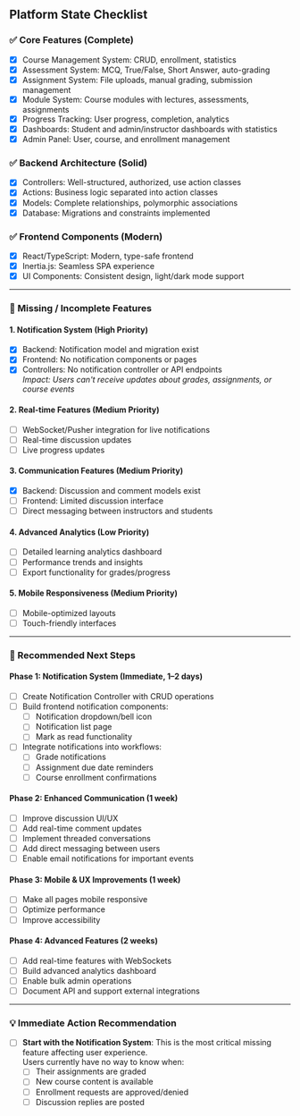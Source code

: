 ## Platform State Checklist

### ✅ Core Features (Complete)
- [x] Course Management System: CRUD, enrollment, statistics
- [x] Assessment System: MCQ, True/False, Short Answer, auto-grading
- [x] Assignment System: File uploads, manual grading, submission management
- [x] Module System: Course modules with lectures, assessments, assignments
- [x] Progress Tracking: User progress, completion, analytics
- [x] Dashboards: Student and admin/instructor dashboards with statistics
- [x] Admin Panel: User, course, and enrollment management

### ✅ Backend Architecture (Solid)
- [x] Controllers: Well-structured, authorized, use action classes
- [x] Actions: Business logic separated into action classes
- [x] Models: Complete relationships, polymorphic associations
- [x] Database: Migrations and constraints implemented

### ✅ Frontend Components (Modern)
- [x] React/TypeScript: Modern, type-safe frontend
- [x] Inertia.js: Seamless SPA experience
- [x] UI Components: Consistent design, light/dark mode support

---

### 🚨 Missing / Incomplete Features

#### 1. Notification System (**High Priority**)
- [x] Backend: Notification model and migration exist
- [x] Frontend: No notification components or pages
- [x] Controllers: No notification controller or API endpoints  
  _Impact: Users can't receive updates about grades, assignments, or course events_

#### 2. Real-time Features (**Medium Priority**)
- [ ] WebSocket/Pusher integration for live notifications
- [ ] Real-time discussion updates
- [ ] Live progress updates

#### 3. Communication Features (**Medium Priority**)
- [x] Backend: Discussion and comment models exist
- [ ] Frontend: Limited discussion interface
- [ ] Direct messaging between instructors and students

#### 4. Advanced Analytics (**Low Priority**)
- [ ] Detailed learning analytics dashboard
- [ ] Performance trends and insights
- [ ] Export functionality for grades/progress

#### 5. Mobile Responsiveness (**Medium Priority**)
- [ ] Mobile-optimized layouts
- [ ] Touch-friendly interfaces

---

### 🎯 Recommended Next Steps

#### Phase 1: Notification System (Immediate, 1–2 days)
- [ ] Create Notification Controller with CRUD operations
- [ ] Build frontend notification components:
  - [ ] Notification dropdown/bell icon
  - [ ] Notification list page
  - [ ] Mark as read functionality
- [ ] Integrate notifications into workflows:
  - [ ] Grade notifications
  - [ ] Assignment due date reminders
  - [ ] Course enrollment confirmations

#### Phase 2: Enhanced Communication (1 week)
- [ ] Improve discussion UI/UX
- [ ] Add real-time comment updates
- [ ] Implement threaded conversations
- [ ] Add direct messaging between users
- [ ] Enable email notifications for important events

#### Phase 3: Mobile & UX Improvements (1 week)
- [ ] Make all pages mobile responsive
- [ ] Optimize performance
- [ ] Improve accessibility

#### Phase 4: Advanced Features (2 weeks)
- [ ] Add real-time features with WebSockets
- [ ] Build advanced analytics dashboard
- [ ] Enable bulk admin operations
- [ ] Document API and support external integrations

---

### 💡 Immediate Action Recommendation

- [ ] **Start with the Notification System**: This is the most critical missing feature affecting user experience.  
  Users currently have no way to know when:
  - [ ] Their assignments are graded
  - [ ] New course content is available
  - [ ] Enrollment requests are approved/denied
  - [ ] Discussion replies are posted
